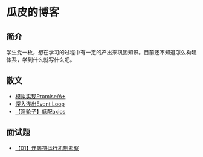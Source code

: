 # 瓜皮的博客

## 简介

学生党一枚，想在学习的过程中有一定的产出来巩固知识。目前还不知道怎么构建体系，学到什么就写什么吧。



## 散文

* [模拟实现Promise/A+](https://github.com/guapi233/Blog/issues/1)
* [深入浅出Event Loop](https://github.com/guapi233/Blog/issues/2)
* [【造轮子】低配axios](https://github.com/guapi233/Blog/issues/3)



## 面试题

* [【01】连等符运行机制考察](https://github.com/guapi233/Blog/issues/4)